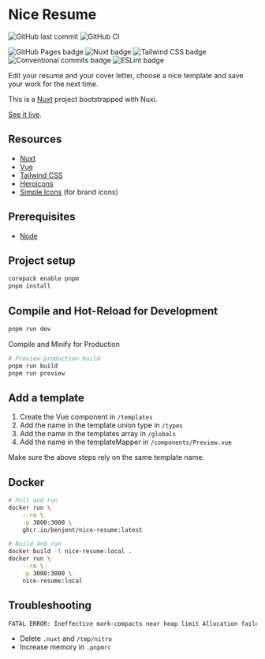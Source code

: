 # Nice Resume

![GitHub last commit](https://img.shields.io/github/last-commit/google/skia.svg?style=flat) ![GitHub CI](https://github.com/Benjent/nice-resume/actions/workflows/deploy.yaml/badge.svg)

![GitHub Pages badge](https://img.shields.io/badge/GitHub_Pages-222222?logo=github&logoColor=white) ![Nuxt badge](https://img.shields.io/badge/Nuxt-00DC82?logo=nuxtdotjs&logoColor=white) ![Tailwind CSS badge](https://img.shields.io/badge/Tailwind_CSS_-0ea5e9?logo=tailwindcss&logoColor=white) ![Conventional commits badge](https://img.shields.io/badge/Conventional_commits-fa6673?logo=conventionalcommits&logoColor=white) ![ESLint badge](https://img.shields.io/badge/ESLint-4b32c3?logo=eslint&logoColor=white)

Edit your resume and your cover letter, choose a nice template and save your work for the next time.

This is a [Nuxt](https://nuxt.com/) project bootstrapped with Nuxi.

[See it live](https://benjent.github.io/nice-resume/).

## Resources

- [Nuxt](https://nuxt.com/)
- [Vue](https://vuejs.org/)
- [Tailwind CSS](https://tailwindcss.com/)
- [Heroicons](https://heroicons.com/)
- [Simple Icons](https://simpleicons.org/) (for brand icons)

## Prerequisites

- [Node](https://nodejs.org/en/)

## Project setup

```bash
corepack enable pnpm
pnpm install
```

## Compile and Hot-Reload for Development

```bash
pnpm run dev
```

Compile and Minify for Production

```bash
# Preview production build
pnpm run build
pnpm run preview
```

## Add a template

1. Create the Vue component in `/templates`
2. Add the name in the template union type in `/types`
3. Add the name in the templates array in `/globals`
4. Add the name in the templateMapper in `/components/Preview.vue`

Make sure the above steps rely on the same template name.

## Docker

```bash
# Pull and run
docker run \
    --rm \
    -p 3000:3000 \
    ghcr.io/benjent/nice-resume:latest

# Build and run
docker build -t nice-resume:local .
docker run \
    --rm \
    -p 3000:3000 \
    nice-resume:local
```

## Troubleshooting

```sh
FATAL ERROR: Ineffective mark-compacts near heap limit Allocation failed - JavaScript heap out of memory
```

- Delete `.nuxt` and `/tmp/nitro`
- Increase memory in `.pnpmrc`
